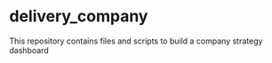 # delivery_company
This repository contains files and scripts to build a company strategy dashboard
